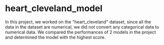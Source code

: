 # heart_cleveland_model
In this project, we worked on the "heart_cleveland" dataset, since all the data in the dataset are numerical, we did not convert any categorical data to numerical data. We compared the performances of 2 models in the project and determined the model with the highest score.
